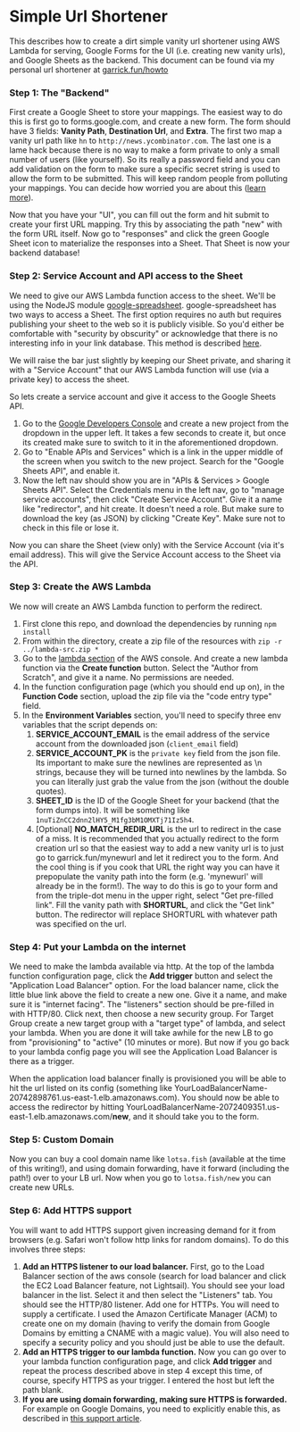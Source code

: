 # Simple Url Shortener

This describes how to create a dirt simple vanity url shortener using AWS Lambda for serving, Google Forms for the UI (i.e. creating new vanity urls), and Google Sheets as the backend.  This document can be found via my personal url shortener at [garrick.fun/howto](http://garrick.fun/howto)

### Step 1: The "Backend"

First create a Google Sheet to store your mappings.  The easiest way to do this is first go to forms.google.com, and create a new form.  The form should have 3 fields: **Vanity Path**, **Destination Url**, and **Extra**.  The first two map a vanity url path like `hn` to `http://news.ycombinator.com`.  The last one is a lame hack because there is no way to make a form private to only a small number of users (like yourself).  So its really a password field and you can add validation on the form to make sure a specific secret string is used to allow the form to be submitted.  This will keep random people from polluting your mappings.  You can decide how worried you are about this ([learn more](https://www.bettercloud.com/monitor/the-academy/restrict-access-to-google-forms/)).

Now that you have your "UI", you can fill out the form and hit submit to create your first URL mapping.  Try this by associating the path "new" with the form URL itself.  Now go to "responses" and click the green Google Sheet icon to materialize the responses into a Sheet.  That Sheet is now your backend database!

### Step 2: Service Account and API access to the Sheet

We need to give our AWS Lambda function access to the sheet.  We'll be using the NodeJS module [google-spreadsheet](https://www.npmjs.com/package/google-spreadsheet).  google-spreadsheet has two ways to access a Sheet.  The first option requires no auth but requires publishing your sheet to the web so it is publicly visible.  So you'd either be comfortable with "security by obscurity" or acknowledge that there is no interesting info in your link database.  This method is described [here](https://medium.com/perfektio/google-sheets-aws-lambda-json-backend-d5e67ab4f660).

We will raise the bar just slightly by keeping our Sheet private, and sharing it with a "Service Account" that our AWS Lambda function will use (via a private key) to access the sheet.

So lets create a service account and give it access to the Google Sheets API.

1. Go to the [Google Developers Console](https://console.developers.google.com) and create a new project from the dropdown in the upper left.  It takes a few seconds to create it, but once its created make sure to switch to it in the aforementioned dropdown.
2. Go to "Enable APIs and Services" which is a link in the upper middle of the screen when you switch to the new project.  Search for the "Google Sheets API", and enable it.
3. Now the left nav should show you are in "APIs & Services > Google Sheets API".  Select the Credentials menu in the left nav, go to "manage service accounts", then click "Create Service Account".  Give it a name like "redirector", and hit create.  It doesn't need a role.  But make sure to download the key (as JSON) by clicking "Create Key".  Make sure not to check in this file or lose it.

Now you can share the Sheet (view only) with the Service Account (via it's email address).  This will give the Service Account access to the Sheet via the API.

### Step 3: Create the AWS Lambda

We now will create an AWS Lambda function to perform the redirect.

1. First clone this repo, and download the dependencies by running `npm install`
2. From within the directory, create a zip file of the resources with `zip -r ../lambda-src.zip *`
3. Go to the [lambda section](http://console.aws.amazon.com/lambda) of the AWS console.  And create a new lambda function via the **Create function** button.  Select the "Author from Scratch", and give it a name.  No permissions are needed.
4. In the function configuration page (which you should end up on), in the **Function Code** section, upload the zip file via the "code entry type" field.
5. In the **Environment Variables** section, you'll need to specify three env variables that the script depends on:
    1. **SERVICE_ACCOUNT_EMAIL** is the email address of the service account from the downloaded json (`client_email` field)
    2. **SERVICE_ACCOUNT_PK** is the `private key` field from the json file.  Its important to make sure the newlines are represented as \n strings, because they will be turned into newlines by the lambda.  So you can literally just grab the value from the json (without the double quotes).
    3. **SHEET_ID** is the ID of the Google Sheet for your backend (that the form dumps into).  It will be something like `1nuTiZnCC2dnn2lHY5_M1fg3bM1OMXTj71Iz5h4`.
    4. [Optional] **NO_MATCH_REDIR_URL** is the url to redirect in the case of a miss.  It is recommended that you actually redirect to the form creation url so that the easiest way to add a new vanity url is to just go to garrick.fun/mynewurl and let it redirect you to the form.  And the cool thing is if you cook that URL the right way you can have it prepopulate the vanity path into the form (e.g. 'mynewurl' will already be in the form!).  The way to do this is go to your form and from the triple-dot menu in the upper right, select "Get pre-filled link".  Fill the vanity path with **SHORTURL**, and click the "Get link" button.  The redirector will replace SHORTURL with whatever path was specified on the url.

### Step 4: Put your Lambda on the internet

We need to make the lambda available via http.  At the top of the lambda function configuration page, click the **Add trigger** button and select the "Application Load Balancer" option.  For the load balancer name, click the little blue link above the field to create a new one.  Give it a name, and make sure it is "internet facing".  The "listeners" section should be pre-filled in with HTTP/80.  Click next, then choose a new security group.  For Target Group create a new target group with a "target type" of lambda, and select your lambda.  When you are done it will take awhile for the new LB to go from "provisioning" to "active" (10 minutes or more).  But now if you go back to your lambda config page you will see the Application Load Balancer is there as a trigger.

When the application load balancer finally is provisioned you will be able to hit the url listed on its config (something like YourLoadBalancerName-20742898761.us-east-1.elb.amazonaws.com).  You should now be able to access the redirector by hitting YourLoadBalancerName-2072409351.us-east-1.elb.amazonaws.com/**new**, and it should take you to the form.

### Step 5: Custom Domain

Now you can buy a cool domain name like `lotsa.fish` (available at the time of this writing!), and using domain forwarding, have it forward (including the path!) over to your LB url.  Now when you go to `lotsa.fish/new` you can create new URLs.

### Step 6: Add HTTPS support

You will want to add HTTPS support given increasing demand for it from browsers (e.g. Safari won't follow http links for random domains).  To do this involves three steps:

1. **Add an HTTPS listener to our load balancer.**  First, go to the Load Balancer section of the aws console (search for load balancer and click the EC2 Load Balancer feature, not Lightsail).  You should see your load balancer in the list.  Select it and then select the "Listeners" tab.  You should see the HTTP/80 listener.  Add one for HTTPs.  You will need to supply a certificate.  I used the Amazon Certificate Manager (ACM) to create one on my domain (having to verify the domain from Google Domains by emitting a CNAME with a magic value).  You will also need to specify a security policy and you should just be able to use the default.
2. **Add an HTTPS trigger to our lambda function.**  Now you can go over to your lambda function configuration page, and click **Add trigger** and repeat the process described above in step 4 except this time, of course, specify HTTPS as your trigger.  I entered the host but left the path blank.
3. **If you are using domain forwarding, making sure HTTPS is forwarded.**  For example on Google Domains, you need to explicitly enable this, as described in [this support article](https://support.google.com/domains/answer/4522141?hl=en).


